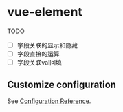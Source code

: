 # vue-element

TODO

- [ ] 字段关联的显示和隐藏
- [ ] 字段直接的运算
- [ ] 字段关联val回填

## Customize configuration

See [Configuration Reference](https://cli.vuejs.org/config/).
